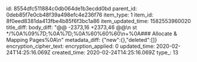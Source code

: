 id: 8554dfc511884c0db064de1b3ecdd0bd
parent_id: 0deb85f7e0cb48f39a498efc4e236f76
item_type: 1
item_id: 8f0eed8381da413fbe4b85f6f3bc1a86
item_updated_time: 1582553960020
title_diff: 
body_diff: "@@ -2373,16 +2373,46 @@\n st */%0A%09%7D;%0A%7D;%0A%60%60%60\n+%0A### Allocate & Mapping Pages%0A\n"
metadata_diff: {"new":{},"deleted":[]}
encryption_cipher_text: 
encryption_applied: 0
updated_time: 2020-02-24T14:25:16.069Z
created_time: 2020-02-24T14:25:16.069Z
type_: 13